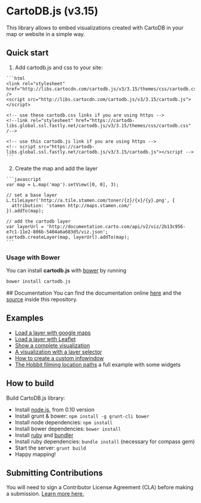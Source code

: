 CartoDB.js (v3.15)
===========

This library allows to embed visualizations created with CartoDB in your map or website in a simple way.


## Quick start

  1. Add cartodb.js and css to your site:

    ```html
    <link rel="stylesheet" href="http://libs.cartocdn.com/cartodb.js/v3/3.15/themes/css/cartodb.css" />
    <script src="http://libs.cartocdn.com/cartodb.js/v3/3.15/cartodb.js"></script>

    <!-- use these cartodb.css links if you are using https -->
    <!--link rel="stylesheet" href="https://cartodb-libs.global.ssl.fastly.net/cartodb.js/v3/3.15/themes/css/cartodb.css" /-->

    <!-- use this cartodb.js link if you are using https -->
    <!-- script src="https://cartodb-libs.global.ssl.fastly.net/cartodb.js/v3/3.15/cartodb.js"></script -->
    ```


  2. Create the map and add the layer

    ```javascript
    var map = L.map('map').setView([0, 0], 3);

    // set a base layer
    L.tileLayer('http://a.tile.stamen.com/toner/{z}/{x}/{y}.png', {
      attribution: 'stamen http://maps.stamen.com/'
    }).addTo(map);

    // add the cartodb layer
    var layerUrl = 'http://documentation.carto.com/api/v2/viz/2b13c956-e7c1-11e2-806b-5404a6a683d5/viz.json';
    cartodb.createLayer(map, layerUrl).addTo(map);
    ```

### Usage with Bower

You can install **cartodb.js** with [bower](http://bower.io/) by running

```sh
bower install cartodb.js
```

## Documentation
You can find the documentation online [here](http://docs.carto.com/cartodb-platform/cartodb-js.html) and the [source](https://github.com/CartoDB/cartodb.js/blob/develop/doc/API.md) inside this repository.

## Examples

- [Load a layer with google maps](http://cartodb.github.com/cartodb.js/examples/gmaps_force_basemap.html)
- [Load a layer with Leaflet](http://cartodb.github.com/cartodb.js/examples/leaflet.html)
- [Show a complete visualization](http://cartodb.github.com/cartodb.js/examples/easy.html)
- [A visualization with a layer selector](http://cartodb.github.com/cartodb.js/examples/layer_selector.html)
- [How to create a custom infowindow](http://cartodb.github.com/cartodb.js/examples/custom_infowindow.html)
- [The Hobbit filming location paths](http://cartodb.github.com/cartodb.js/examples/TheHobbitLocations/) a full example with some widgets


## How to build
Build CartoDB.js library:

- Install [node.js](http://nodejs.org/download/), from 0.10 version
- Install grunt & bower: `npm install -g grunt-cli bower`
- Install node dependencies: `npm install`
- Install bower dependencies: `bower install`
- Install [ruby](https://www.ruby-lang.org/en/installation/) and [bundler](https://github.com/bundler/bundler)
- Install ruby dependencies: `bundle install` (necessary for compass gem)
- Start the server: `grunt build`
- Happy mapping!

## Submitting Contributions

You will need to sign a Contributor License Agreement (CLA) before making a submission. [Learn more here.](https://carto.com/contributing)
